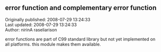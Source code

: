 ## error function and complementary error function  
Originally published: 2008-07-29 13:24:33  
Last updated: 2008-07-29 13:24:33  
Author: nirinA raseliarison  
  
error functions are part of C99 standard library but not yet
implemented on all platforms. this module makes them available.